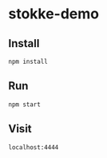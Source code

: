 # stokke-demo

## Install
```
npm install
```

## Run
```
npm start
```

## Visit
```
localhost:4444
```